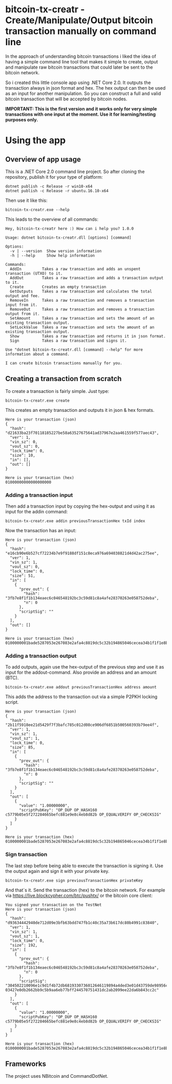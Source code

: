 # bitcoin-tx-creatr - Create/Manipulate/Output bitcoin transaction manually on command line

In the approach of understanding bitcoin transactions i liked the idea of having a simple command line tool that makes it simple to create, output and manipulate raw bitcoin transactions that could later be sent to the bitcoin network.

So i created this little console app using .NET Core 2.0. It outputs the transaction always in json format and hex. The hex output can then be used as an input for another manipulation. So you can construct a full and valid bitcoin transaction that will be accepted by bitcoin nodes.

<b>IMPORTANT: This is the first version and it works only for very simple transactions with one input at the moment. Use it for learning/testing purposes only.</b>

# Using the app
## Overview of app usage

This is a .NET Core 2.0 command line project. So after cloning the repository, publish it for your type of platform:
```
dotnet publish -c Release -r win10-x64
dotnet publish -c Release -r ubuntu.16.10-x64
```

Then use it like this:
```
bitcoin-tx-creatr.exe --help
```

This leads to the overview of all commands:
```
Hey, bitcoin-tx-creatr here :) How can i help you? 1.0.0

Usage: dotnet bitcoin-tx-creatr.dll [options] [command]

Options:
  -v | --version  Show version information
  -h | --help     Show help information

Commands:
  AddIn         Takes a raw transaction and adds an unspent transaction (UTXO) to it.
  AddOut        Takes a raw transaction and adds a transaction output to it.
  Create        Creates an empty transaction
  GetOutputs    Takes a raw transaction and calculates the total output and fee.
  RemoveIn      Takes a raw transaction and removes a transaction input from it.
  RemoveOut     Takes a raw transaction and removes a transaction output from it.
  SetAmount     Takes a raw transaction and sets the amount of an existing transaction output.
  SetLockValue  Takes a raw transaction and sets the amount of an existing transaction output.
  Show          Takes a raw transaction and returns it in json format.
  Sign          Takes a raw transaction and signs it.

Use "dotnet bitcoin-tx-creatr.dll [command] --help" for more information about a command.

I can create bitcoin transactions manually for you.
```

## Creating a transaction from scratch

To create a transaction is fairly simple. Just type:
```
bitcoin-tx-creatr.exe create
```

This creates an empty transaction and outputs it in json & hex formats.
```
Here is your transaction (json)
{
  "hash": "d21633ba23f70118185227be58a63527675641ad37967e2aa461559f577aec43",
  "ver": 1,
  "vin_sz": 0,
  "vout_sz": 0,
  "lock_time": 0,
  "size": 10,
  "in": [],
  "out": []
}

Here is your transaction (hex)
01000000000000000000
```

### Adding a transaction input

Then add a transaction input by copying the hex-output and using it as input for the addin command:
```
bitcoin-tx-creatr.exe addin previousTransactionHex txId index
```

Now the transaction has an input:
```
Here is your transaction (json)
{
  "hash": "e16cb90e6b527cf72234b7e9f9188df151c8eca976a694038821d4d42ac275ee",
  "ver": 1,
  "vin_sz": 1,
  "vout_sz": 0,
  "lock_time": 0,
  "size": 51,
  "in": [
    {
      "prev_out": {
        "hash": "3fb7e8f1f1b134eaec6c046548192bc3c59d81c8a4afe28370263e058752deba",
        "n": 0
      },
      "scriptSig": ""
    }
  ],
  "out": []
}

Here is your transaction (hex)
0100000001bade5287053e267083e2afa4c8819dc5c32b194865046cecea34b1f1f1e8b73f0000000000ffffffff0000000000
```

### Adding a transaction output

To add outputs, again use the hex-output of the previous step and use it as input for the addout-command. Also provide an address and an amount (BTC).
```
bitcoin-tx-creatr.exe addout previousTransactionHex address amount
```

This adds the address to the transaction out via a simple P2PKH locking script.
```
Here is your transaction (json)
{
  "hash": "2b11f5918ee21d5429f7f3bafc785c012d08ce906df6851b500560393b79ee4f",
  "ver": 1,
  "vin_sz": 1,
  "vout_sz": 1,
  "lock_time": 0,
  "size": 85,
  "in": [
    {
      "prev_out": {
        "hash": "3fb7e8f1f1b134eaec6c046548192bc3c59d81c8a4afe28370263e058752deba",
        "n": 0
      },
      "scriptSig": ""
    }
  ],
  "out": [
    {
      "value": "1.00000000",
      "scriptPubKey": "OP_DUP OP_HASH160 c5779b05e5f272284665befc881e9e8c4eb8d82b OP_EQUALVERIFY OP_CHECKSIG"
    }
  ]
}

Here is your transaction (hex)
0100000001bade5287053e267083e2afa4c8819dc5c32b194865046cecea34b1f1f1e8b73f0000000000ffffffff0100e1f505000000001976a914c5779b05e5f272284665befc881e9e8c4eb8d82b88ac00000000
```

### Sign transaction

The last step before being able to execute the transaction is signing it. Use the output again and sign it with your private key.
```
bitcoin-tx-creatr.exe sign previousTransactionHex privateKey
```

And that´s it. Send the transaction (hex) to the bitcoin network. For example via https://live.blockcypher.com/btc/pushtx/ or the bitcoin core client:
```
You signed your transaction on the TestNet
Here is your transaction (json)
{
  "hash": "d93634442940de712d09e3bfb63bdd747fb1c40c35a73b617dc80b4991c83840",
  "ver": 1,
  "vin_sz": 1,
  "vout_sz": 1,
  "lock_time": 0,
  "size": 192,
  "in": [
    {
      "prev_out": {
        "hash": "3fb7e8f1f1b134eaec6c046548192bc3c59d81c8a4afe28370263e058752deba",
        "n": 0
      },
      "scriptSig": "304502210096e1c9d1f4b72db6819330736012646119894a4ded3e01d43759de98956c77e302205e588345e63b1e07d8dd8d222facdb8e208b3b7e9e7e0090a20bc479f85ddbb501 03427e0db2662bb9c5b9aa6eb77bff244570751431dc2ab2099ee22da6b843cc2c"
    }
  ],
  "out": [
    {
      "value": "1.00000000",
      "scriptPubKey": "OP_DUP OP_HASH160 c5779b05e5f272284665befc881e9e8c4eb8d82b OP_EQUALVERIFY OP_CHECKSIG"
    }
  ]
}

Here is your transaction (hex)
0100000001bade5287053e267083e2afa4c8819dc5c32b194865046cecea34b1f1f1e8b73f000000006b48304502210096e1c9d1f4b72db6819330736012646119894a4ded3e01d43759de98956c77e302205e588345e63b1e07d8dd8d222facdb8e208b3b7e9e7e0090a20bc479f85ddbb5012103427e0db2662bb9c5b9aa6eb77bff244570751431dc2ab2099ee22da6b843cc2cffffffff0100e1f505000000001976a914c5779b05e5f272284665befc881e9e8c4eb8d82b88ac00000000
```


## Frameworks
The project uses NBitcoin and CommandDotNet.

